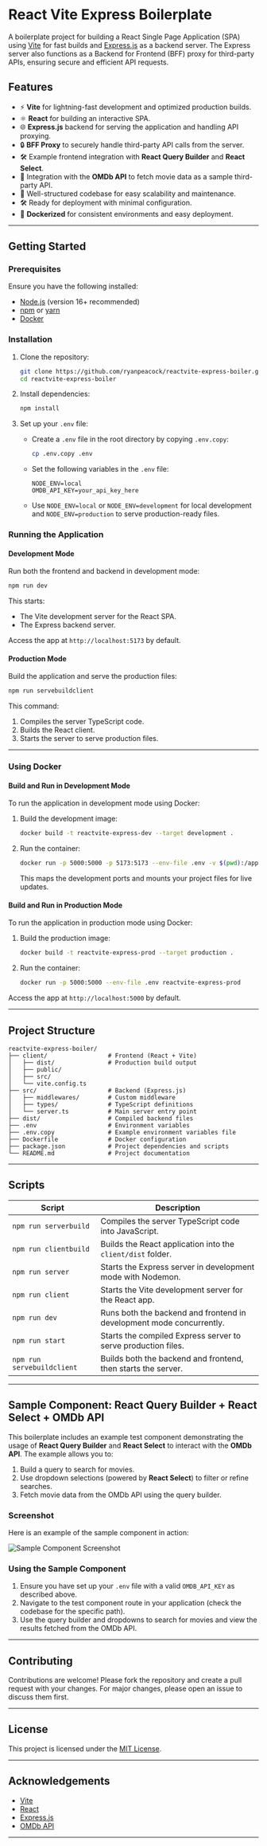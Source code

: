 # React Vite Express Boilerplate

A boilerplate project for building a React Single Page Application (SPA) using [Vite](https://vitejs.dev/) for fast builds and [Express.js](https://expressjs.com/) as a backend server. The Express server also functions as a Backend for Frontend (BFF) proxy for third-party APIs, ensuring secure and efficient API requests.

## Features

- ⚡ **Vite** for lightning-fast development and optimized production builds.
- ⚛️ **React** for building an interactive SPA.
- 🌐 **Express.js** backend for serving the application and handling API proxying.
- 🔒 **BFF Proxy** to securely handle third-party API calls from the server.
- 🛠️ Example frontend integration with **React Query Builder** and **React Select**.
- 🎥 Integration with the **OMDb API** to fetch movie data as a sample third-party API.
- 📂 Well-structured codebase for easy scalability and maintenance.
- 🛠️ Ready for deployment with minimal configuration.
- 🐳 **Dockerized** for consistent environments and easy deployment.

---

## Getting Started

### Prerequisites

Ensure you have the following installed:

- [Node.js](https://nodejs.org/) (version 16+ recommended)
- [npm](https://www.npmjs.com/) or [yarn](https://yarnpkg.com/)
- [Docker](https://www.docker.com/)

### Installation

1. Clone the repository:

   ```bash
   git clone https://github.com/ryanpeacock/reactvite-express-boiler.git
   cd reactvite-express-boiler
   ```

2. Install dependencies:

   ```bash
   npm install
   ```

3. Set up your `.env` file:
   - Create a `.env` file in the root directory by copying `.env.copy`:
     ```bash
     cp .env.copy .env
     ```
   - Set the following variables in the `.env` file:
     ```plaintext
     NODE_ENV=local
     OMDB_API_KEY=your_api_key_here
     ```
   - Use `NODE_ENV=local` or `NODE_ENV=development` for local development and `NODE_ENV=production` to serve production-ready files.

### Running the Application

#### Development Mode

Run both the frontend and backend in development mode:

```bash
npm run dev
```

This starts:

- The Vite development server for the React SPA.
- The Express backend server.

Access the app at `http://localhost:5173` by default.

#### Production Mode

Build the application and serve the production files:

```bash
npm run servebuildclient
```

This command:

1. Compiles the server TypeScript code.
2. Builds the React client.
3. Starts the server to serve production files.

---

### Using Docker

#### Build and Run in Development Mode

To run the application in development mode using Docker:

1. Build the development image:

   ```bash
   docker build -t reactvite-express-dev --target development .
   ```

2. Run the container:
   ```bash
   docker run -p 5000:5000 -p 5173:5173 --env-file .env -v $(pwd):/app reactvite-express-dev
   ```
   This maps the development ports and mounts your project files for live updates.

#### Build and Run in Production Mode

To run the application in production mode using Docker:

1. Build the production image:

   ```bash
   docker build -t reactvite-express-prod --target production .
   ```

2. Run the container:
   ```bash
   docker run -p 5000:5000 --env-file .env reactvite-express-prod
   ```

Access the app at `http://localhost:5000` by default.

---

## Project Structure

```plaintext
reactvite-express-boiler/
├── client/                 # Frontend (React + Vite)
│   ├── dist/               # Production build output
│   ├── public/
│   ├── src/
│   └── vite.config.ts
├── src/                    # Backend (Express.js)
│   ├── middlewares/        # Custom middleware
│   ├── types/              # TypeScript definitions
│   └── server.ts           # Main server entry point
├── dist/                   # Compiled backend files
├── .env                    # Environment variables
├── .env.copy               # Example environment variables file
├── Dockerfile              # Docker configuration
├── package.json            # Project dependencies and scripts
└── README.md               # Project documentation
```

---

## Scripts

| Script                     | Description                                                          |
| -------------------------- | -------------------------------------------------------------------- |
| `npm run serverbuild`      | Compiles the server TypeScript code into JavaScript.                 |
| `npm run clientbuild`      | Builds the React application into the `client/dist` folder.          |
| `npm run server`           | Starts the Express server in development mode with Nodemon.          |
| `npm run client`           | Starts the Vite development server for the React app.                |
| `npm run dev`              | Runs both the backend and frontend in development mode concurrently. |
| `npm run start`            | Starts the compiled Express server to serve production files.        |
| `npm run servebuildclient` | Builds both the backend and frontend, then starts the server.        |

---

## Sample Component: React Query Builder + React Select + OMDb API

This boilerplate includes an example test component demonstrating the usage of **React Query Builder** and **React Select** to interact with the **OMDb API**. The example allows you to:

1. Build a query to search for movies.
2. Use dropdown selections (powered by **React Select**) to filter or refine searches.
3. Fetch movie data from the OMDb API using the query builder.

### Screenshot

Here is an example of the sample component in action:

![Sample Component Screenshot](./assets/screenshotsample.png)

### Using the Sample Component

1. Ensure you have set up your `.env` file with a valid `OMDB_API_KEY` as described above.
2. Navigate to the test component route in your application (check the codebase for the specific path).
3. Use the query builder and dropdowns to search for movies and view the results fetched from the OMDb API.

---

## Contributing

Contributions are welcome! Please fork the repository and create a pull request with your changes. For major changes, please open an issue to discuss them first.

---

## License

This project is licensed under the [MIT License](LICENSE).

---

## Acknowledgements

- [Vite](https://vitejs.dev/)
- [React](https://reactjs.org/)
- [Express.js](https://expressjs.com/)
- [OMDb API](https://www.omdbapi.com/)

---
